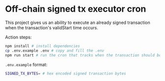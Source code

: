# Off-chain signed tx executor cron

This project gives us an ability to execute an already signed transaction when the transaction's validStart time occurs.

Action steps:

```bash
npm install # install dependencies
cp .env.example .env # copy and fill the .env
npm run start # run the cron that tracks when the transaction should be executed
```

`.env.example` format:
```bash
SIGNED_TX_BYTES= # hex encoded signed transaction bytes
```
